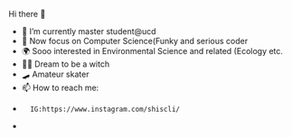 Hi there 👋


- 🔭 I’m currently master student@ucd
- 🌱 Now focus on Computer Science(Funky and serious coder
- 🌍 Sooo interested in Environmental Science and related (Ecology etc.
- 🧙‍♀️ Dream to be a witch
- 🛹 Amateur skater
- 📫 How to reach me: 
-       IG:https://www.instagram.com/shiscli/
-       


